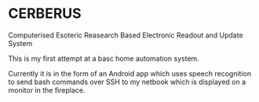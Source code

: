# CERBERUS

Computerised
Esoteric
Reasearch
Based
Electronic
Readout and
Update
System

This is my first attempt at a basc home automation system.

Currently it is in the form of an Android app which uses speech recognition to send bash commands over SSH to my netbook which is displayed on a monitor in the fireplace.
